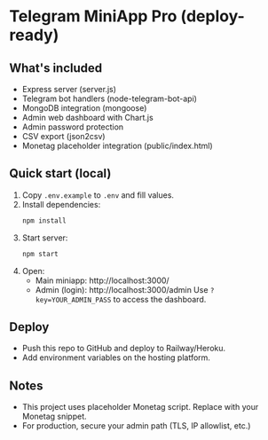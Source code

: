 # Telegram MiniApp Pro (deploy-ready)

## What's included
- Express server (server.js)
- Telegram bot handlers (node-telegram-bot-api)
- MongoDB integration (mongoose)
- Admin web dashboard with Chart.js
- Admin password protection
- CSV export (json2csv)
- Monetag placeholder integration (public/index.html)

## Quick start (local)
1. Copy `.env.example` to `.env` and fill values.
2. Install dependencies:
   ```bash
   npm install
   ```
3. Start server:
   ```bash
   npm start
   ```
4. Open:
   - Main miniapp: http://localhost:3000/
   - Admin (login): http://localhost:3000/admin
   Use `?key=YOUR_ADMIN_PASS` to access the dashboard.

## Deploy
- Push this repo to GitHub and deploy to Railway/Heroku.
- Add environment variables on the hosting platform.

## Notes
- This project uses placeholder Monetag script. Replace with your Monetag snippet.
- For production, secure your admin path (TLS, IP allowlist, etc.)
